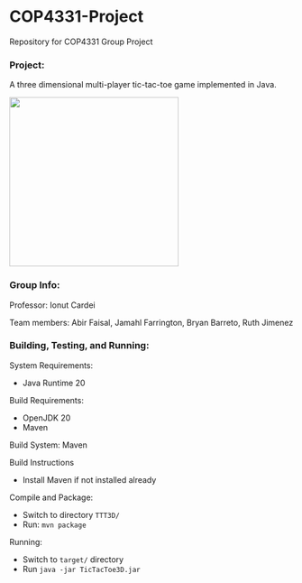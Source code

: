 # COP4331-Project
Repository for COP4331 Group Project

### Project: 
A three dimensional multi-player tic-tac-toe game implemented in Java.

<img src="https://i.ibb.co/nwLD1wp/diagonal-run.jpg" width="300">

### Group Info:

Professor: Ionut Cardei

Team members: Abir Faisal, Jamahl Farrington, Bryan Barreto, Ruth Jimenez

### Building, Testing, and Running:

System Requirements:
- Java Runtime 20

Build Requirements:
- OpenJDK 20
- Maven

Build System: Maven

Build Instructions

- Install Maven if not installed already

Compile and Package:
- Switch to directory `TTT3D/`
- Run: `mvn package`

Running:
- Switch to `target/` directory
- Run `java -jar TicTacToe3D.jar`

